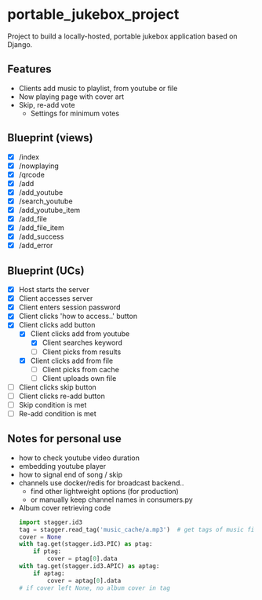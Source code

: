 # portable_jukebox_project
Project to build a locally-hosted, portable jukebox application based on Django.

## Features
- Clients add music to playlist, from youtube or file
- Now playing page with cover art
- Skip, re-add vote
    - Settings for minimum votes

## Blueprint (views)
- [x] /index
- [x] /nowplaying
- [x] /qrcode
- [x] /add
- [x] /add_youtube
- [x] /search_youtube
- [x] /add_youtube_item
- [x] /add_file
- [x] /add_file_item
- [x] /add_success
- [x] /add_error

## Blueprint (UCs)
- [x] Host starts the server
- [x] Client accesses server
- [x] Client enters session password
- [x] Client clicks 'how to access..' button
- [x] Client clicks add button
    - [x] Client clicks add from youtube
        - [x] Client searches keyword
        - [ ] Client picks from results
    - [x] Client clicks add from file
        - [ ] Client picks from cache
        - [ ] Client uploads own file
- [ ] Client clicks skip button
- [ ] Client clicks re-add button
- [ ] Skip condition is met
- [ ] Re-add condition is met

## Notes for personal use
- how to check youtube video duration
- embedding youtube player
- how to signal end of song / skip
- channels use docker/redis for broadcast backend..
    - find other lightweight options (for production)
    - or manually keep channel names in consumers.py
- Album cover retrieving code
    ```python
    import stagger.id3
    tag = stagger.read_tag('music_cache/a.mp3')  # get tags of music file
    cover = None
    with tag.get(stagger.id3.PIC) as ptag:
        if ptag:
            cover = ptag[0].data
    with tag.get(stagger.id3.APIC) as aptag:
        if aptag:
            cover = aptag[0].data
    # if cover left None, no album cover in tag
    ```